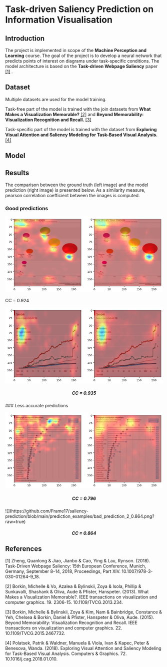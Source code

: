 # Task-driven Saliency Prediction on Information Visualisation

## Introduction

The project is implemented in scope of the **Machine Perception and Learning** course. 
The goal of the project is to develop a neural network that predicts points of interest on diagrams under task-specific conditions.
The model architecture is based on the **Task-driven Webpage Saliency** paper [[1]](#1) .

## Dataset

Multiple datasets are used for the model training. 

Task-free part of the model is trained with the join datasets from **What Makes a Visualization Memorable?** [[2]](#2) 
and **Beyond Memorability: Visualization Recognition and Recall.** [[3]](#3)

Task-specific part of the model is trained with the dataset from **Exploring Visual Attention and Saliency Modeling for Task-Based Visual Analysis.** [[4]](#4)

## Model


## Results

The comparison between the ground truth (left image) and the model prediction (right image) is presented below.
As a similarity measure, pearson correlation coefficient between the images is computed.

### Good predictions



<p align="center">
<img src="https://github.com/Frame17/saliency-prediction/blob/main/prediction_examples/good_prediction_1_%200.924.png?raw=true">

CC = 0.924
</p>


![](https://github.com/Frame17/saliency-prediction/blob/main/prediction_examples/good_prediction_2_0.935.png?raw=true)
<h5 align="center">CC = 0.935</h5>
### Less accurate predictions

![](https://github.com/Frame17/saliency-prediction/blob/main/prediction_examples/bad_prediction_1_0.796.png?raw=true)
<h5 align="center">CC = 0.796</h5>
![](https://github.com/Frame17/saliency-prediction/blob/main/prediction_examples/bad_prediction_2_0.864.png?raw=true)
<h5 align="center">CC = 0.864</h5>

## References
<a id="1">[1]</a>
Zheng, Quanlong & Jiao, Jianbo & Cao, Ying & Lau, Rynson. (2018). Task-Driven Webpage Saliency: 15th European Conference, Munich, Germany, September 8–14, 2018, Proceedings, Part XIV. 10.1007/978-3-030-01264-9_18.

<a id="2">[2]</a>
Borkin, Michelle & Vo, Azalea & Bylinskii, Zoya & Isola, Phillip & Sunkavalli, Shashank & Oliva, Aude & Pfister, Hanspeter. (2013). What Makes a Visualization Memorable?. IEEE transactions on visualization and computer graphics. 19. 2306-15. 10.1109/TVCG.2013.234.

<a id="3">[3]</a>
Borkin, Michelle & Bylinskii, Zoya & Kim, Nam & Bainbridge, Constance & Yeh, Chelsea & Borkin, Daniel & Pfister, Hanspeter & Oliva, Aude. (2015). Beyond Memorability: Visualization Recognition and Recall. IEEE transactions on visualization and computer graphics. 22. 10.1109/TVCG.2015.2467732. 

<a id="4">[4]</a>
Polatsek, Patrik & Waldner, Manuela & Viola, Ivan & Kapec, Peter & Benesova, Wanda. (2018). Exploring Visual Attention and Saliency Modeling for Task-Based Visual Analysis. Computers & Graphics. 72. 10.1016/j.cag.2018.01.010. 
